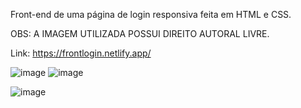 Front-end de uma página de login responsiva feita em HTML e CSS.

OBS: A IMAGEM UTILIZADA POSSUI DIREITO AUTORAL LIVRE.

Link: https://frontlogin.netlify.app/ 

![image](https://github.com/YuriGit909/projeto-login/assets/127057738/89c183d5-384c-4cd7-823e-4c4d0221a9c5)
![image](https://github.com/YuriGit909/projeto-login/assets/127057738/7412bc72-392f-42f7-b5f2-86eb0be341f6)

![image](https://github.com/YuriGit909/projeto-login/assets/127057738/dccfa2ad-6ef2-4bbe-a39a-82b9362ed269)

